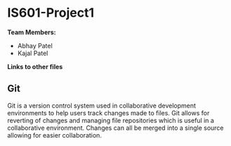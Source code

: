 # IS601-Project1
**Team Members:** 
- Abhay Patel
- Kajal Patel

**Links to other files**

## Git
Git is a version control system used in collaborative development environments to help users track changes made to files. Git allows for reverting of changes and managing file repositories which is useful in a collaborative environment. Changes can all be merged into a single source allowing for easier collaboration.
